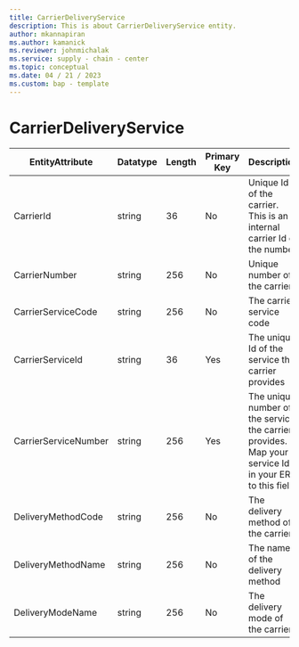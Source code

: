 ```yaml
---
title: CarrierDeliveryService
description: This is about CarrierDeliveryService entity.
author: mkannapiran
ms.author: kamanick
ms.reviewer: johnmichalak
ms.service: supply - chain - center
ms.topic: conceptual
ms.date: 04 / 21 / 2023
ms.custom: bap - template
---
```


# **CarrierDeliveryService**

|	EntityAttribute	|	Datatype	|	Length	|	Primary Key	|	Description	|
|---------------|--------|------|----------|-----------|
|	CarrierId	|	string	|	36	|	No	|	Unique Id of the carrier. This is an internal carrier Id of the number	|
|	CarrierNumber	|	string	|	256	|	No	|	Unique number of the carrier. 	|
|	CarrierServiceCode	|	string	|	256	|	No	|	The carrier service code	|
|	CarrierServiceId	|	string	|	36	|	Yes	|	The unique Id of the service the carrier provides	|
|	CarrierServiceNumber	|	string	|	256	|	Yes	|	The unique number of the service the carrier provides. Map your service Id in your ERP to this field	|
|	DeliveryMethodCode	|	string	|	256	|	No	|	The delivery method of the carrier	|
|	DeliveryMethodName	|	string	|	256	|	No	|	The name of the delivery method	|
|	DeliveryModeName	|	string	|	256	|	No	|	The delivery mode of the carrier	|
